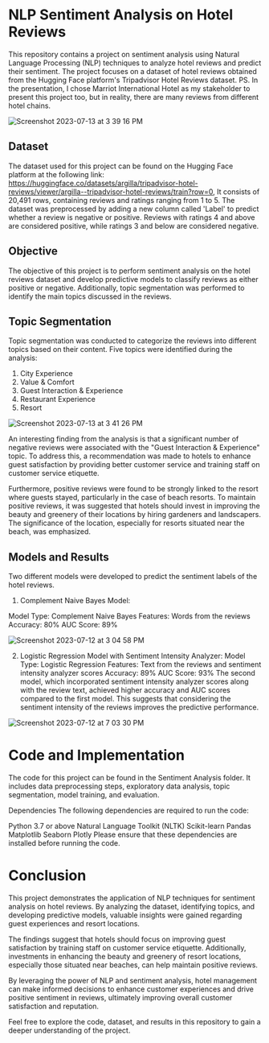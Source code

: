 # NLP Sentiment Analysis on Hotel Reviews
This repository contains a project on sentiment analysis using Natural Language Processing (NLP) techniques to analyze hotel reviews and predict their sentiment. The project focuses on a dataset of hotel reviews obtained from the Hugging Face platform's Tripadvisor Hotel Reviews dataset.
PS. In the presentation, I chose Marriot International Hotel as my stakeholder to present this project too, but in reality, there are many reviews from different hotel chains. 

![Screenshot 2023-07-13 at 3 39 16 PM](https://github.com/wasih790/Project_4_Hotel_Sentiment_Analysis/assets/120667351/4a9976e4-8718-4578-9296-fa35b3f82042)

## Dataset
The dataset used for this project can be found on the Hugging Face platform at the following link: https://huggingface.co/datasets/argilla/tripadvisor-hotel-reviews/viewer/argilla--tripadvisor-hotel-reviews/train?row=0, It consists of 20,491 rows, containing reviews and ratings ranging from 1 to 5. The dataset was preprocessed by adding a new column called 'Label' to predict whether a review is negative or positive. Reviews with ratings 4 and above are considered positive, while ratings 3 and below are considered negative.

## Objective
The objective of this project is to perform sentiment analysis on the hotel reviews dataset and develop predictive models to classify reviews as either positive or negative. Additionally, topic segmentation was performed to identify the main topics discussed in the reviews.

## Topic Segmentation
Topic segmentation was conducted to categorize the reviews into different topics based on their content. Five topics were identified during the analysis:

1. City Experience
2. Value & Comfort
3. Guest Interaction & Experience
4. Restaurant Experience
5. Resort

![Screenshot 2023-07-13 at 3 41 26 PM](https://github.com/wasih790/Project_4_Hotel_Sentiment_Analysis/assets/120667351/6a5eb895-5d4b-4e13-83e7-ef0c714faebd)


An interesting finding from the analysis is that a significant number of negative reviews were associated with the "Guest Interaction & Experience" topic. To address this, a recommendation was made to hotels to enhance guest satisfaction by providing better customer service and training staff on customer service etiquette.

Furthermore, positive reviews were found to be strongly linked to the resort where guests stayed, particularly in the case of beach resorts. To maintain positive reviews, it was suggested that hotels should invest in improving the beauty and greenery of their locations by hiring gardeners and landscapers. The significance of the location, especially for resorts situated near the beach, was emphasized.

## Models and Results
Two different models were developed to predict the sentiment labels of the hotel reviews.

1. Complement Naive Bayes Model:

Model Type: Complement Naive Bayes
Features: Words from the reviews
Accuracy: 80%
AUC Score: 89%

![Screenshot 2023-07-12 at 3 04 58 PM](https://github.com/wasih790/Project_4_Hotel_Sentiment_Analysis/assets/120667351/b028dd79-f10e-4d73-be62-3d9e0187fdfe)


2. Logistic Regression Model with Sentiment Intensity Analyzer:
Model Type: Logistic Regression
Features: Text from the reviews and sentiment intensity analyzer scores
Accuracy: 89%
AUC Score: 93%
The second model, which incorporated sentiment intensity analyzer scores along with the review text, achieved higher accuracy and AUC scores compared to the first model. This suggests that considering the sentiment intensity of the reviews improves the predictive performance.

![Screenshot 2023-07-12 at 7 03 30 PM](https://github.com/wasih790/Project_4_Hotel_Sentiment_Analysis/assets/120667351/0ea583a4-e07c-40a5-83fd-932d57b057c4)


# Code and Implementation
The code for this project can be found in the Sentiment Analysis folder. It includes data preprocessing steps, exploratory data analysis, topic segmentation, model training, and evaluation.

Dependencies
The following dependencies are required to run the code:

Python 3.7 or above
Natural Language Toolkit (NLTK)
Scikit-learn
Pandas
Matplotlib
Seaborn
Plotly
Please ensure that these dependencies are installed before running the code.

# Conclusion
This project demonstrates the application of NLP techniques for sentiment analysis on hotel reviews. By analyzing the dataset, identifying topics, and developing predictive models, valuable insights were gained regarding guest experiences and resort locations.

The findings suggest that hotels should focus on improving guest satisfaction by training staff on customer service etiquette. Additionally, investments in enhancing the beauty and greenery of resort locations, especially those situated near beaches, can help maintain positive reviews.

By leveraging the power of NLP and sentiment analysis, hotel management can make informed decisions to enhance customer experiences and drive positive sentiment in reviews, ultimately improving overall customer satisfaction and reputation.

Feel free to explore the code, dataset, and results in this repository to gain a deeper understanding of the project.
